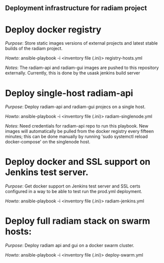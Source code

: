 ## Deployment infrastructure for radiam project

# Deploy docker registry

*Purpose*: Store static images versions of external projects and latest stable builds of the radiam project.

*Howto*: ansible-playbook -i <inventory file (.ini)> registry-hosts.yml

*Notes*: The radiam-api and radiam-gui images are pushed to this repository externally. Currently, this is done by the usask jenkins build server

# Deploy single-host radiam-api

*Purpose*: Deploy radiam-api and radiam-gui projecs on a single host.

*Howto*: ansible-playbook -i <inventory file (.ini)> radiam-singlenode.yml

*Notes*: Need credentials for radiam-api repo to run this playbook. New images will automatically be pulled from the docker registry every fifteen minutes; this can be done manually by running 'sudo systemctl reload docker-compose' on the singlenode host.

# Deploy docker and SSL support on Jenkins test server.

*Purpose*: Get docker support on Jenkins test server and SSL certs configured in a way to be able to test run the prod.yml deployment.

*Howto*: ansible-playbook -i <inventory file (.ini)> radiam-jenkins.yml

# Deploy full radiam stack on swarm hosts:

*Purpose*: Deploy radiam api and gui on a docker swarm cluster.

*Howto*: ansible-playbook -i <inventory file (.ini)> deploy-swarm.yml
